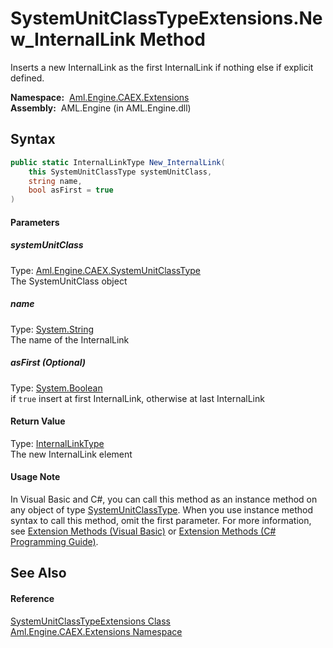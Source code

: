 SystemUnitClassTypeExtensions.New_InternalLink Method
=====================================================
Inserts a new InternalLink as the first InternalLink if nothing else if explicit defined.

  **Namespace:**  [Aml.Engine.CAEX.Extensions][1]  
  **Assembly:**  AML.Engine (in AML.Engine.dll)

Syntax
------

```csharp
public static InternalLinkType New_InternalLink(
	this SystemUnitClassType systemUnitClass,
	string name,
	bool asFirst = true
)
```

#### Parameters

##### *systemUnitClass*
Type: [Aml.Engine.CAEX.SystemUnitClassType][2]  
The SystemUnitClass object

##### *name*
Type: [System.String][3]  
The name of the InternalLink

##### *asFirst* (Optional)
Type: [System.Boolean][4]  
if `true` insert at first InternalLink, otherwise at last InternalLink

#### Return Value
Type: [InternalLinkType][5]  
The new InternalLink element
#### Usage Note
In Visual Basic and C#, you can call this method as an instance method on any object of type [SystemUnitClassType][2]. When you use instance method syntax to call this method, omit the first parameter. For more information, see [Extension Methods (Visual Basic)][6] or [Extension Methods (C# Programming Guide)][7].

See Also
--------

#### Reference
[SystemUnitClassTypeExtensions Class][8]  
[Aml.Engine.CAEX.Extensions Namespace][1]  

[1]: ../README.md
[2]: ../../Aml.Engine.CAEX/SystemUnitClassType/README.md
[3]: https://docs.microsoft.com/dotnet/api/system.string
[4]: https://docs.microsoft.com/dotnet/api/system.boolean
[5]: ../../Aml.Engine.CAEX/InternalLinkType/README.md
[6]: https://docs.microsoft.com/dotnet/visual-basic/programming-guide/language-features/procedures/extension-methods
[7]: https://docs.microsoft.com/dotnet/csharp/programming-guide/classes-and-structs/extension-methods
[8]: README.md
[9]: https://www.automationml.org
[10]: ../../icons/logoShade.png